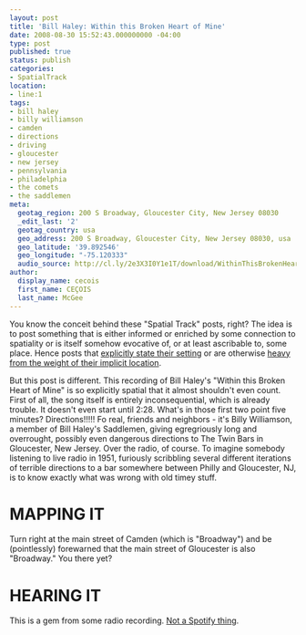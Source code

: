 ```yaml
---
layout: post
title: 'Bill Haley: Within this Broken Heart of Mine'
date: 2008-08-30 15:52:43.000000000 -04:00
type: post
published: true
status: publish
categories:
- SpatialTrack
location:
- line:1
tags:
- bill haley
- billy williamson
- camden
- directions
- driving
- gloucester
- new jersey
- pennsylvania
- philadelphia
- the comets
- the saddlemen
meta:
  geotag_region: 200 S Broadway, Gloucester City, New Jersey 08030
  _edit_last: '2'
  geotag_country: usa
  geo_address: 200 S Broadway, Gloucester City, New Jersey 08030, usa
  geo_latitude: '39.892546'
  geo_longitude: "-75.120333"
  audio_source: http://cl.ly/2e3X3I0Y1e1T/download/WithinThisBrokenHeartOfMine.mp3
author:
  display_name: cecois
  first_name: CEÇOIS
  last_name: McGee
---
```


You know the conceit behind these "Spatial Track" posts, right? The idea is to post something that is either informed or enriched by some connection to spatiality or is itself somehow evocative of, or at least ascribable to, some place. Hence posts that [explicitly state their setting](/spatialtrack/spatialtrack/2008/07/14/spatial-track-bob-miller-ohio-prison-fire/) or are otherwise [heavy from the weight of their implicit location](/spatialtrack/spatialtrack/2008/06/23/spatial-track-billie-holiday-strange-fruit/).

But this post is different. This recording of Bill Haley's "Within this Broken Heart of Mine" is so explicitly spatial that it almost shouldn't even count. First of all, the song itself is entirely inconsequential, which is already trouble. It doesn't even start until 2:28. What's in those first two point five minutes? Directions!!!!! Fo real, friends and neighbors - it's Billy Williamson, a member of Bill Haley's Saddlemen, giving egregriously long and overrought, possibly even dangerous directions to The Twin Bars in Gloucester, New Jersey. Over the radio, of course. To imagine somebody listening to live radio in 1951, furiously scribbling several different iterations of terrible directions to a bar somewhere between Philly and Gloucester, NJ, is to know exactly what was wrong with old timey stuff.

# MAPPING IT
  Turn right at the main street of Camden (which is "Broadway") and be (pointlessly) forewarned that the main street of Gloucester is also "Broadway." You <span data-target="milleria" data-id="g|1" class="trigger">there yet</span>?

# HEARING IT
This is a gem from some radio recording. [Not a Spotify thing](http://cl.ly/2e3X3I0Y1e1T/download/WithinThisBrokenHeartOfMine.mp3).